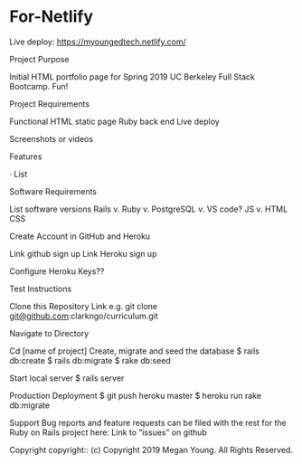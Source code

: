 # For-Netlify
Live deploy: https://myoungedtech.netlify.com/

Project Purpose

Initial HTML portfolio page for Spring 2019 UC Berkeley Full Stack Bootcamp. Fun! 

Project Requirements

Functional HTML static page
Ruby back end
Live deploy
 

 
Screenshots or videos
 
Features
 
·       List
 
Software Requirements
 
List software versions
Rails v.
Ruby v.
PostgreSQL v.
VS code?
JS v.
HTML
CSS
 
Create Account in GitHub and Heroku
 
Link github sign up
Link Heroku sign up
 
Configure Heroku
Keys??
 
Test
Instructions
 
Clone this Repository
Link e.g. git clone git@github.com:clarkngo/curriculum.git
 
Navigate to Directory
 
Cd [name of project]
Create, migrate and seed the database
$ rails db:create
$ rails db:migrate
$ rake db:seed
 
Start local server
$ rails server
 
Production Deployment
$ git push heroku master
$ heroku run rake db:migrate
 
Support
Bug reports and feature requests can be filed with the rest for the Ruby on Rails project here:
Link to “issues” on github
 
Copyright
copyright:: (c) Copyright 2019 Megan Young. All Rights Reserved.

